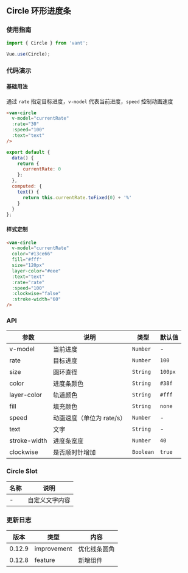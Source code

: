 ## Circle 环形进度条

### 使用指南
``` javascript
import { Circle } from 'vant';

Vue.use(Circle);
```

### 代码演示

#### 基础用法
通过 `rate` 指定目标进度，`v-model` 代表当前进度，`speed` 控制动画速度

```html
<van-circle
  v-model="currentRate"
  :rate="30"
  :speed="100"
  :text="text"
/>
```

``` javascript
export default {
  data() {
    return {
      currentRate: 0
    };
  },
  computed: {
    text() {
      return this.currentRate.toFixed(0) + '%'
    }
  }
};
```

#### 样式定制

```html
<van-circle
  v-model="currentRate"
  color="#13ce66"
  fill="#fff"
  size="120px"
  layer-color="#eee"
  :text="text"
  :rate="rate"
  :speed="100"
  :clockwise="false"
  :stroke-width="60"
/>
```


### API

| 参数 | 说明 | 类型 | 默认值 |
|-----------|-----------|-----------|-------------|
| v-model | 当前进度 | `Number` | - |
| rate | 目标进度 | `Number` | `100` |
| size | 圆环直径 | `String` | `100px` |
| color | 进度条颜色 | `String` | `#38f` |
| layer-color | 轨道颜色 | `String` | `#fff` |
| fill | 填充颜色 | `String` | `none` |
| speed | 动画速度（单位为 rate/s）| `Number` | - |
| text | 文字 | `String` | - |
| stroke-width | 进度条宽度 | `Number` | `40` |
| clockwise | 是否顺时针增加 | `Boolean` | `true` |

### Circle Slot

| 名称 | 说明 |
|-----------|-----------|
| - | 自定义文字内容 |

### 更新日志

| 版本 | 类型 | 内容 |
|-----------|-----------|-----------|
| 0.12.9 | improvement | 优化线条圆角 |
| 0.12.8 | feature | 新增组件 |
